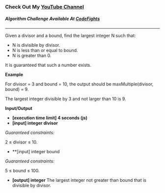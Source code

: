 ### Check Out My [YouTube Channel](https://www.YouTube.com/CodingTutorials360)

##### Algorithm Challenge Available At [CodeFights](https://codefights.com/arcade/intro/level-2/xskq4ZxLyqQMCLshr)

---

Given a divisor and a bound, find the largest integer N such that:

- N is divisible by divisor.
- N is less than or equal to bound.
- N is greater than 0.

It is guaranteed that such a number exists.

**Example**

For divisor = 3 and bound = 10, the output should be
maxMultiple(divisor, bound) = 9.

The largest integer divisible by 3 and not larger than 10 is 9.

**Input/Output**

- **[execution time limit] 4 seconds (js)**
- **[input] integer divisor**

_Guaranteed constraints:_

2 ≤ divisor ≤ 10.

- \*\*[input] integer bound

_Guaranteed constraints:_

5 ≤ bound ≤ 100.

- **[output] integer**
  The largest integer not greater than bound that is divisible by divisor.
